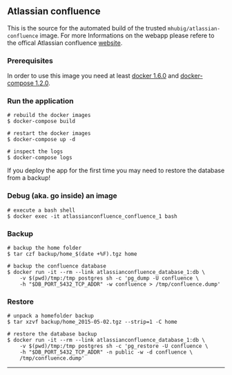 ## Atlassian confluence

This is the source for the automated build of the trusted `mhubig/atlassian-confluence`
image. For more Informations on the webapp please refere to the offical Atlassian confluence
[website][1].

### Prerequisites

In order to use this image you need at least [docker 1.6.0][2] and [docker-compose 1.2.0][3].

### Run the application

    # rebuild the docker images
    $ docker-compose build

    # restart the docker images
    $ docker-compose up -d

    # inspect the logs
    $ docker-compose logs

If you deploy the app for the first time you may need to restore the database from a backup!

### Debug (aka. go inside) an image

    # execute a bash shell
    $ docker exec -it atlassianconfluence_confluence_1 bash

### Backup

    # backup the home folder
    $ tar czf backup/home_$(date +%F).tgz home

    # backup the confluence database
    $ docker run -it --rm --link atlassianconfluence_database_1:db \
        -v $(pwd)/tmp:/tmp postgres sh -c 'pg_dump -U confluence \
        -h "$DB_PORT_5432_TCP_ADDR" -w confluence > /tmp/confluence.dump'

### Restore

    # unpack a homefolder backup
    $ tar xzvf backup/home_2015-05-02.tgz --strip=1 -C home

    # restore the database backup
    $ docker run -it --rm --link atlassianconfluence_database_1:db \
        -v $(pwd)/tmp:/tmp postgres sh -c 'pg_restore -U confluence \
        -h "$DB_PORT_5432_TCP_ADDR" -n public -w -d confluence \
        /tmp/confluence.dump'

---
[1]: https://www.atlassian.com/software/confluence
[2]: https://docs.docker.com/installation
[3]: https://docs.docker.com/compose
